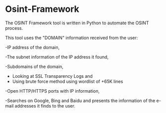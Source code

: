 # Osint-Framework

The OSINT Framework tool is written in Python to automate the OSINT process.

This tool uses the "DOMAIN" information received from the user:

-IP address of the domain,

-The subnet information of the IP address it found,

-Subdomains of the domain,
  -  Looking at SSL Transparency Logs and
  -  Using brute force method using wordlist of +65K lines

-Open HTTP/HTTPS ports with IP information,

-Searches on Google, Bing and Baidu and presents the information of the e-mail addresses it finds to the user.

